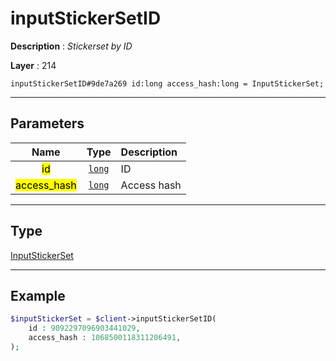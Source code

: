 # inputStickerSetID

**Description** : *Stickerset by ID*

**Layer** : 214

```tl
inputStickerSetID#9de7a269 id:long access_hash:long = InputStickerSet;
```

---

## Parameters

| Name | Type | Description |
| :---: | :---: | :--- |
| <mark>id</mark> | [`long`](type/long) | ID |
| <mark>access_hash</mark> | [`long`](type/long) | Access hash |

---

## Type

[InputStickerSet](type/InputStickerSet)

---

## Example

```php
$inputStickerSet = $client->inputStickerSetID(
	id : 9092297096903441029,
	access_hash : 1068500118311206491,
);
```